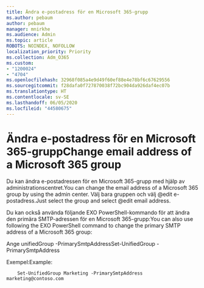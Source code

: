 ```yaml
---
title: Ändra e-postadress för en Microsoft 365-grupp
ms.author: pebaum
author: pebaum
manager: mnirkhe
ms.audience: Admin
ms.topic: article
ROBOTS: NOINDEX, NOFOLLOW
localization_priority: Priority
ms.collection: Adm_O365
ms.custom:
- "1200024"
- "4704"
ms.openlocfilehash: 32968f085a4e9d49f60ef88e4e78bf6c67629556
ms.sourcegitcommit: f28dafa0f727870038f72bc904da926daf4ec07b
ms.translationtype: HT
ms.contentlocale: sv-SE
ms.lasthandoff: 06/05/2020
ms.locfileid: "44580675"
---
```

# <a name="change-email-address-of-a-microsoft-365-group"></a><span data-ttu-id="c5d53-102">Ändra e-postadress för en Microsoft 365-grupp</span><span class="sxs-lookup"><span data-stu-id="c5d53-102">Change email address of a Microsoft 365 group</span></span>

<span data-ttu-id="c5d53-103">Du kan ändra e-postadressen för en Microsoft 365-grupp med hjälp av administrationscentret.</span><span class="sxs-lookup"><span data-stu-id="c5d53-103">You can change the email address of a Microsoft 365 group by using the admin center.</span></span> <span data-ttu-id="c5d53-104">Välj bara gruppen och välj @edit e-postadress.</span><span class="sxs-lookup"><span data-stu-id="c5d53-104">Just select the group and select @edit email address.</span></span>

<span data-ttu-id="c5d53-105">Du kan också använda följande EXO PowerShell-kommando för att ändra den primära SMTP-adressen för en Microsoft 365-grupp:</span><span class="sxs-lookup"><span data-stu-id="c5d53-105">You can also use following the EXO PowerShell command to change the primary SMTP address of a Microsoft 365 group:</span></span>

<span data-ttu-id="c5d53-106">Ange unifiedGroup <Group Name> -PrimarySmtpAddress<new SMTP Address></span><span class="sxs-lookup"><span data-stu-id="c5d53-106">Set-UnifiedGroup <Group Name> -PrimarySmtpAddress <new SMTP Address></span></span>

<span data-ttu-id="c5d53-107">Exempel:</span><span class="sxs-lookup"><span data-stu-id="c5d53-107">Example:</span></span>

```
    Set-UnifiedGroup Marketing -PrimarySmtpAddress marketing@contoso.com
```
